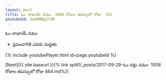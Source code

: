```yaml
---
layout: post
title: ఓం నాభాయే నమః- 1008 రోజుల తపస్సులో రోజు  455
youtubeId: Sm4OMBgJfUM
---
```

 
 
 ఓం నాభాయే నమః  
 
 -  ప్రపంచానికి ఎవరు మద్దతు 
 
  
 
  
 
 
 
 
 
 


{% include youtubePlayer.html id=page.youtubeId %}
 
[Next]({{ site.baseurl }}{% link  split1/_posts/2017-09-29-ఓం నక్తం నమః- 1008 రోజుల తపస్సులో రోజు  464.md%})
 
